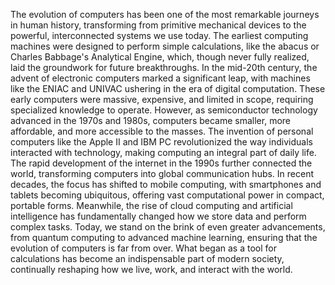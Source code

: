 The evolution of computers has been one of the most remarkable journeys in human history, transforming from primitive mechanical devices to the powerful, interconnected systems we use today. The earliest computing machines were designed to perform simple calculations, like the abacus or Charles Babbage's Analytical Engine, which, though never fully realized, laid the groundwork for future breakthroughs. In the mid-20th century, the advent of electronic computers marked a significant leap, with machines like the ENIAC and UNIVAC ushering in the era of digital computation. These early computers were massive, expensive, and limited in scope, requiring specialized knowledge to operate. However, as semiconductor technology advanced in the 1970s and 1980s, computers became smaller, more affordable, and more accessible to the masses. The invention of personal computers like the Apple II and IBM PC revolutionized the way individuals interacted with technology, making computing an integral part of daily life. The rapid development of the internet in the 1990s further connected the world, transforming computers into global communication hubs. In recent decades, the focus has shifted to mobile computing, with smartphones and tablets becoming ubiquitous, offering vast computational power in compact, portable forms. Meanwhile, the rise of cloud computing and artificial intelligence has fundamentally changed how we store data and perform complex tasks. Today, we stand on the brink of even greater advancements, from quantum computing to advanced machine learning, ensuring that the evolution of computers is far from over. What began as a tool for calculations has become an indispensable part of modern society, continually reshaping how we live, work, and interact with the world.
